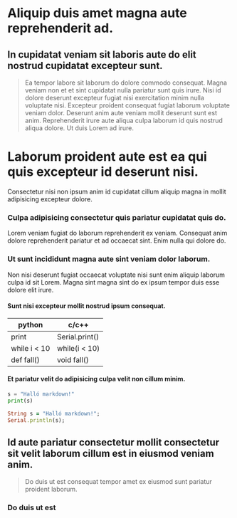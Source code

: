 # Aliquip duis amet magna aute reprehenderit ad.

## In cupidatat veniam sit laboris aute do elit nostrud cupidatat excepteur sunt.

> Ea tempor labore sit laborum do dolore commodo consequat. Magna veniam non et et sint cupidatat nulla pariatur sunt quis irure. Nisi id dolore deserunt excepteur fugiat nisi exercitation minim nulla voluptate nisi. Excepteur proident consequat fugiat laborum voluptate veniam dolor. Deserunt anim aute veniam mollit deserunt sunt est anim. Reprehenderit irure aute aliqua culpa laborum id quis nostrud aliqua dolore. Ut duis Lorem ad irure.

# Laborum proident aute est ea qui quis excepteur id deserunt nisi.

Consectetur nisi non ipsum anim id cupidatat cillum aliquip magna in mollit adipisicing excepteur dolore.

### Culpa adipisicing consectetur quis pariatur cupidatat quis do.

Lorem veniam fugiat do laborum reprehenderit ex veniam. Consequat anim dolore reprehenderit pariatur et ad occaecat sint. Enim nulla qui dolore do.

### Ut sunt incididunt magna aute sint veniam dolor laborum.

Non nisi deserunt fugiat occaecat voluptate nisi sunt enim aliquip laborum culpa id sit Lorem. Magna sint magna sint do ex ipsum tempor duis esse dolore elit irure.

#### Sunt nisi excepteur mollit nostrud ipsum consequat.

|python | c/c++|
|----   |------|
|print  |Serial.print()|
|while i < 10 | while(i < 10)|
|def fall() | void fall() |

#### Et pariatur velit do adipisicing culpa velit non cillum minim.

```python
s = "Halló markdown!"
print(s)
```

```ruby
String s = "Halló markdown!"; 
Serial.println(s);
```

## Id aute pariatur consectetur mollit consectetur sit velit laborum cillum est in eiusmod veniam anim.

> Do duis ut est consequat tempor amet ex eiusmod sunt pariatur proident laborum.

### Do duis ut est

